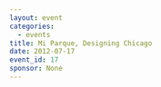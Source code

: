 ```yaml
---
layout: event
categories: 
  - events
title: Mi Parque, Designing Chicago
date: 2012-07-17
event_id: 17
sponsor: None
---
```



